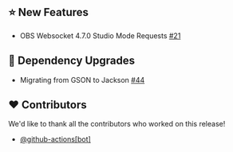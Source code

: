 ## :star: New Features

- OBS Websocket 4.7.0 Studio Mode Requests [#21](https://github.com/harm27/obs-websocket-java/issues/21)

## :hammer: Dependency Upgrades

- Migrating from GSON to Jackson [#44](https://github.com/harm27/obs-websocket-java/issues/44)

## :heart: Contributors

We'd like to thank all the contributors who worked on this release!

- [@github-actions[bot]](https://github.com/apps/github-actions)
